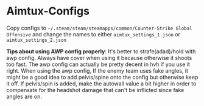 # Aimtux-Configs
Copy configs to `~/.steam/steam/steamapps/common/Counter-Strike Global Offensive` and change the names to either `aimtux_settings_1.json` or `aimtux_settings_2.json`

**Tips about using AWP config properly**: It's better to strafe(adad)/hold with awp config. Always have cover when using it because otherwise it shoots too fast. The awp config can actually be pretty decent in hvh if you use it right. When using the awp config, If the enemy team uses fake angles, it might be a good idea to add pelvis/spine onto the config but otherwise keep it off. If pelvis/spin is added, make the autowall value a bit higher in order to compensate for the headshot damage that can't be inflicted since fake angles are on.
